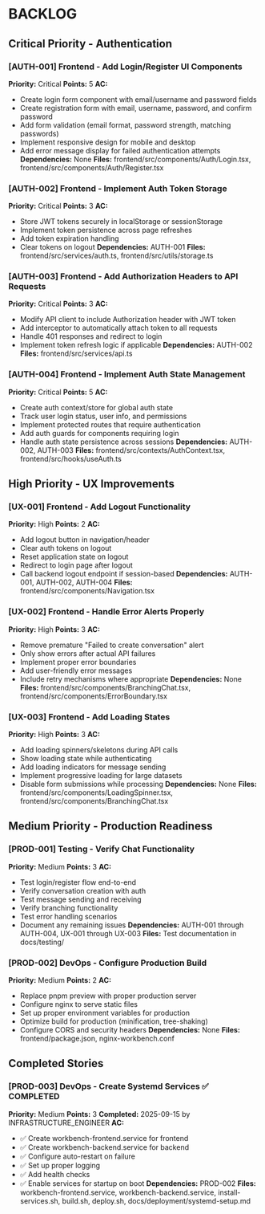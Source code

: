 # BACKLOG

## Critical Priority - Authentication

### [AUTH-001] Frontend - Add Login/Register UI Components
**Priority:** Critical
**Points:** 5
**AC:**
- Create login form component with email/username and password fields
- Create registration form with email, username, password, and confirm password
- Add form validation (email format, password strength, matching passwords)
- Implement responsive design for mobile and desktop
- Add error message display for failed authentication attempts
**Dependencies:** None
**Files:** frontend/src/components/Auth/Login.tsx, frontend/src/components/Auth/Register.tsx

### [AUTH-002] Frontend - Implement Auth Token Storage
**Priority:** Critical
**Points:** 3
**AC:**
- Store JWT tokens securely in localStorage or sessionStorage
- Implement token persistence across page refreshes
- Add token expiration handling
- Clear tokens on logout
**Dependencies:** AUTH-001
**Files:** frontend/src/services/auth.ts, frontend/src/utils/storage.ts

### [AUTH-003] Frontend - Add Authorization Headers to API Requests
**Priority:** Critical
**Points:** 3
**AC:**
- Modify API client to include Authorization header with JWT token
- Add interceptor to automatically attach token to all requests
- Handle 401 responses and redirect to login
- Implement token refresh logic if applicable
**Dependencies:** AUTH-002
**Files:** frontend/src/services/api.ts

### [AUTH-004] Frontend - Implement Auth State Management
**Priority:** Critical
**Points:** 5
**AC:**
- Create auth context/store for global auth state
- Track user login status, user info, and permissions
- Implement protected routes that require authentication
- Add auth guards for components requiring login
- Handle auth state persistence across sessions
**Dependencies:** AUTH-002, AUTH-003
**Files:** frontend/src/contexts/AuthContext.tsx, frontend/src/hooks/useAuth.ts

## High Priority - UX Improvements

### [UX-001] Frontend - Add Logout Functionality
**Priority:** High
**Points:** 2
**AC:**
- Add logout button in navigation/header
- Clear auth tokens on logout
- Reset application state on logout
- Redirect to login page after logout
- Call backend logout endpoint if session-based
**Dependencies:** AUTH-001, AUTH-002, AUTH-004
**Files:** frontend/src/components/Navigation.tsx

### [UX-002] Frontend - Handle Error Alerts Properly
**Priority:** High
**Points:** 3
**AC:**
- Remove premature "Failed to create conversation" alert
- Only show errors after actual API failures
- Implement proper error boundaries
- Add user-friendly error messages
- Include retry mechanisms where appropriate
**Dependencies:** None
**Files:** frontend/src/components/BranchingChat.tsx, frontend/src/components/ErrorBoundary.tsx

### [UX-003] Frontend - Add Loading States
**Priority:** High
**Points:** 3
**AC:**
- Add loading spinners/skeletons during API calls
- Show loading state while authenticating
- Add loading indicators for message sending
- Implement progressive loading for large datasets
- Disable form submissions while processing
**Dependencies:** None
**Files:** frontend/src/components/LoadingSpinner.tsx, frontend/src/components/BranchingChat.tsx

## Medium Priority - Production Readiness

### [PROD-001] Testing - Verify Chat Functionality
**Priority:** Medium
**Points:** 3
**AC:**
- Test login/register flow end-to-end
- Verify conversation creation with auth
- Test message sending and receiving
- Verify branching functionality
- Test error handling scenarios
- Document any remaining issues
**Dependencies:** AUTH-001 through AUTH-004, UX-001 through UX-003
**Files:** Test documentation in docs/testing/

### [PROD-002] DevOps - Configure Production Build
**Priority:** Medium
**Points:** 2
**AC:**
- Replace pnpm preview with proper production server
- Configure nginx to serve static files
- Set up proper environment variables for production
- Optimize build for production (minification, tree-shaking)
- Configure CORS and security headers
**Dependencies:** None
**Files:** frontend/package.json, nginx-workbench.conf

## Completed Stories

### [PROD-003] DevOps - Create Systemd Services ✅ COMPLETED
**Priority:** Medium
**Points:** 3
**Completed:** 2025-09-15 by INFRASTRUCTURE_ENGINEER
**AC:**
- ✅ Create workbench-frontend.service for frontend
- ✅ Create workbench-backend.service for backend
- ✅ Configure auto-restart on failure
- ✅ Set up proper logging
- ✅ Add health checks
- ✅ Enable services for startup on boot
**Dependencies:** PROD-002
**Files:** workbench-frontend.service, workbench-backend.service, install-services.sh, build.sh, deploy.sh, docs/deployment/systemd-setup.md